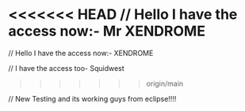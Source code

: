 <<<<<<< HEAD
 // Hello I have the access now:- Mr XENDROME 
=======
 // Hello I have the access now:- XENDROME
 
 // I have the access too- Squidwest
>>>>>>> origin/main

// New Testing and its working guys from eclipse!!!!